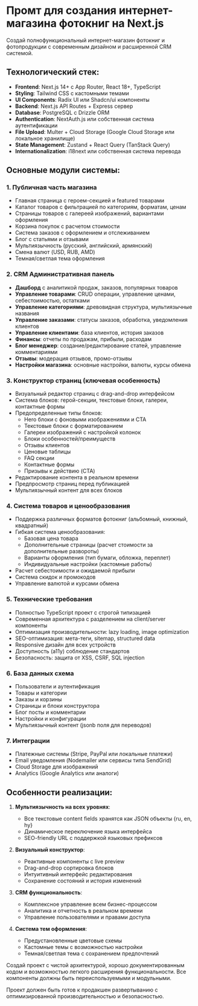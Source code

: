 # Промт для создания интернет-магазина фотокниг на Next.js

Создай полнофункциональный интернет-магазин фотокниг и фотопродукции с современным дизайном и расширенной CRM системой.

## Технологический стек:
- **Frontend**: Next.js 14+ с App Router, React 18+, TypeScript
- **Styling**: Tailwind CSS с кастомными темами
- **UI Components**: Radix UI или Shadcn/ui компоненты
- **Backend**: Next.js API Routes + Express сервер
- **Database**: PostgreSQL с Drizzle ORM
- **Authentication**: NextAuth.js или собственная система аутентификации
- **File Upload**: Multer + Cloud Storage (Google Cloud Storage или локальное хранилище)
- **State Management**: Zustand + React Query (TanStack Query)
- **Internationalization**: i18next или собственная система перевода

## Основные модули системы:

### 1. Публичная часть магазина
- Главная страница с героем-секцией и featured товарами
- Каталог товаров с фильтрацией по категориям, форматам, ценам
- Страницы товаров с галереей изображений, вариантами оформления
- Корзина покупок с расчетом стоимости
- Система заказов с оформлением и отслеживанием
- Блог с статьями и отзывами
- Мультиязычность (русский, английский, армянский)
- Смена валют (USD, RUB, AMD)
- Темная/светлая тема оформления

### 2. CRM Административная панель
- **Дашборд** с аналитикой продаж, заказов, популярных товаров
- **Управление товарами**: CRUD операции, управление ценами, себестоимостью, остатками
- **Управление категориями**: древовидная структура, мультиязычные названия
- **Управление заказами**: статусы заказов, обработка, уведомления клиентов
- **Управление клиентами**: база клиентов, история заказов
- **Финансы**: отчеты по продажам, прибыли, расходам
- **Блог менеджер**: создание/редактирование статей, управление комментариями
- **Отзывы**: модерация отзывов, промо-отзывы
- **Настройки магазина**: основные настройки, валюты, курсы обмена

### 3. Конструктор страниц (ключевая особенность)
- Визуальный редактор страниц с drag-and-drop интерфейсом
- Система блоков: герой-секции, текстовые блоки, галереи, контактные формы
- Предопределенные типы блоков:
  - Hero блоки с фоновыми изображениями и CTA
  - Текстовые блоки с форматированием
  - Галереи изображений с настройкой колонок
  - Блоки особенностей/преимуществ
  - Отзывы клиентов
  - Ценовые таблицы
  - FAQ секции
  - Контактные формы
  - Призывы к действию (CTA)
- Редактирование контента в реальном времени
- Предпросмотр страниц перед публикацией
- Мультиязычный контент для всех блоков

### 4. Система товаров и ценообразования
- Поддержка различных форматов фотокниг (альбомный, книжный, квадратный)
- Гибкая система ценообразования:
  - Базовая цена товара
  - Дополнительные страницы (расчет стоимости за дополнительные развороты)
  - Варианты оформления (тип бумаги, обложка, переплет)
  - Индивидуальные настройки (кастомные работы)
- Расчет себестоимости и ожидаемой прибыли
- Система скидок и промокодов
- Управление валютой и курсами обмена

### 5. Технические требования
- Полностью TypeScript проект с строгой типизацией
- Современная архитектура с разделением на client/server компоненты
- Оптимизация производительности: lazy loading, image optimization
- SEO-оптимизация: мета-теги, sitemap, structured data
- Responsive дизайн для всех устройств
- Доступность (a11y) соблюдение стандартов
- Безопасность: защита от XSS, CSRF, SQL injection

### 6. База данных схема
- Пользователи и аутентификация
- Товары и категории
- Заказы и корзины
- Страницы и блоки конструктора
- Блог посты и комментарии
- Настройки и конфигурации
- Мультиязычный контент (jsonb поля для переводов)

### 7. Интеграции
- Платежные системы (Stripe, PayPal или локальные платежи)
- Email уведомления (Nodemailer или сервисы типа SendGrid)
- Cloud Storage для изображений
- Analytics (Google Analytics или аналоги)

## Особенности реализации:

1. **Мультиязычность на всех уровнях**:
   - Все текстовые content fields хранятся как JSON объекты {ru, en, hy}
   - Динамическое переключение языка интерфейса
   - SEO-friendly URL с поддержкой языковых префиксов

2. **Визуальный конструктор**:
   - Реактивные компоненты с live preview
   - Drag-and-drop сортировка блоков
   - Интуитивный интерфейс редактирования
   - Сохранение состояний и история изменений

3. **CRM функциональность**:
   - Комплексное управление всем бизнес-процессом
   - Аналитика и отчетность в реальном времени
   - Управление пользователями и правами доступа

4. **Система тем оформления**:
   - Предустановленные цветовые схемы
   - Кастомные темы с возможностью настройки
   - Темная/светлая тема с сохранением предпочтений

Создай проект с чистой архитектурой, хорошо документированным кодом и возможностью легкого расширения функциональности. Все компоненты должны быть переиспользуемыми и модульными.

Проект должен быть готов к продакшен развертыванию с оптимизированной производительностью и безопасностью.

